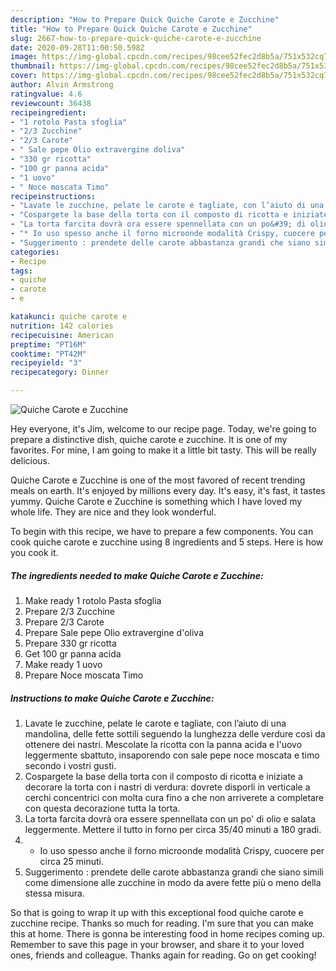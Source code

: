 ```yaml
---
description: "How to Prepare Quick Quiche Carote e Zucchine"
title: "How to Prepare Quick Quiche Carote e Zucchine"
slug: 2667-how-to-prepare-quick-quiche-carote-e-zucchine
date: 2020-09-28T11:00:50.598Z
image: https://img-global.cpcdn.com/recipes/98cee52fec2d8b5a/751x532cq70/quiche-carote-e-zucchine-recipe-main-photo.jpg
thumbnail: https://img-global.cpcdn.com/recipes/98cee52fec2d8b5a/751x532cq70/quiche-carote-e-zucchine-recipe-main-photo.jpg
cover: https://img-global.cpcdn.com/recipes/98cee52fec2d8b5a/751x532cq70/quiche-carote-e-zucchine-recipe-main-photo.jpg
author: Alvin Armstrong
ratingvalue: 4.6
reviewcount: 36438
recipeingredient:
- "1 rotolo Pasta sfoglia"
- "2/3 Zucchine"
- "2/3 Carote"
- " Sale pepe Olio extravergine doliva"
- "330 gr ricotta"
- "100 gr panna acida"
- "1 uovo"
- " Noce moscata Timo"
recipeinstructions:
- "Lavate le zucchine, pelate le carote e tagliate, con l’aiuto di una mandolina, delle fette sottili seguendo la lunghezza delle verdure così da ottenere dei nastri. Mescolate la ricotta con la panna acida e l&#39;uovo leggermente sbattuto, insaporendo con sale pepe noce moscata e timo secondo i vostri gusti."
- "Cospargete la base della torta con il composto di ricotta e iniziate a decorare la torta con i nastri di verdura: dovrete disporli in verticale a cerchi concentrici con molta cura fino a che non arriverete a completare con questa decorazione tutta la torta."
- "La torta farcita dovrà ora essere spennellata con un po&#39; di olio e salata leggermente. Mettere il tutto in forno per circa 35/40 minuti a 180 gradi."
- "* Io uso spesso anche il forno microonde modalità Crispy, cuocere per circa 25 minuti."
- "Suggerimento : prendete delle carote abbastanza grandi che siano simili come dimensione alle zucchine in modo da avere fette più o meno della stessa misura."
categories:
- Recipe
tags:
- quiche
- carote
- e

katakunci: quiche carote e 
nutrition: 142 calories
recipecuisine: American
preptime: "PT16M"
cooktime: "PT42M"
recipeyield: "3"
recipecategory: Dinner

---
```



![Quiche Carote e Zucchine](https://img-global.cpcdn.com/recipes/98cee52fec2d8b5a/751x532cq70/quiche-carote-e-zucchine-recipe-main-photo.jpg)

Hey everyone, it's Jim, welcome to our recipe page. Today, we're going to prepare a distinctive dish, quiche carote e zucchine. It is one of my favorites. For mine, I am going to make it a little bit tasty. This will be really delicious.



Quiche Carote e Zucchine is one of the most favored of recent trending meals on earth. It's enjoyed by millions every day. It's easy, it's fast, it tastes yummy. Quiche Carote e Zucchine is something which I have loved my whole life. They are nice and they look wonderful.


To begin with this recipe, we have to prepare a few components. You can cook quiche carote e zucchine using 8 ingredients and 5 steps. Here is how you cook it.

<!--inarticleads1-->

##### The ingredients needed to make Quiche Carote e Zucchine:

1. Make ready 1 rotolo Pasta sfoglia
1. Prepare 2/3 Zucchine
1. Prepare 2/3 Carote
1. Prepare  Sale pepe Olio extravergine d&#39;oliva
1. Prepare 330 gr ricotta
1. Get 100 gr panna acida
1. Make ready 1 uovo
1. Prepare  Noce moscata Timo




<!--inarticleads2-->

##### Instructions to make Quiche Carote e Zucchine:

1. Lavate le zucchine, pelate le carote e tagliate, con l’aiuto di una mandolina, delle fette sottili seguendo la lunghezza delle verdure così da ottenere dei nastri. Mescolate la ricotta con la panna acida e l&#39;uovo leggermente sbattuto, insaporendo con sale pepe noce moscata e timo secondo i vostri gusti.
1. Cospargete la base della torta con il composto di ricotta e iniziate a decorare la torta con i nastri di verdura: dovrete disporli in verticale a cerchi concentrici con molta cura fino a che non arriverete a completare con questa decorazione tutta la torta.
1. La torta farcita dovrà ora essere spennellata con un po&#39; di olio e salata leggermente. Mettere il tutto in forno per circa 35/40 minuti a 180 gradi.
1. * Io uso spesso anche il forno microonde modalità Crispy, cuocere per circa 25 minuti.
1. Suggerimento : prendete delle carote abbastanza grandi che siano simili come dimensione alle zucchine in modo da avere fette più o meno della stessa misura.




So that is going to wrap it up with this exceptional food quiche carote e zucchine recipe. Thanks so much for reading. I'm sure that you can make this at home. There is gonna be interesting food in home recipes coming up. Remember to save this page in your browser, and share it to your loved ones, friends and colleague. Thanks again for reading. Go on get cooking!
